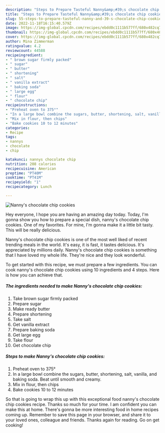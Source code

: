 ```yaml
---
description: "Steps to Prepare Tasteful Nanny&amp;#39;s chocolate chip cookies"
title: "Steps to Prepare Tasteful Nanny&amp;#39;s chocolate chip cookies"
slug: 55-steps-to-prepare-tasteful-nanny-and-39-s-chocolate-chip-cookies
date: 2022-11-18T16:15:40.579Z
image: https://img-global.cpcdn.com/recipes/ebdd0c1111b577ff/680x482cq70/nannys-chocolate-chip-cookies-recipe-main-photo.jpg
thumbnail: https://img-global.cpcdn.com/recipes/ebdd0c1111b577ff/680x482cq70/nannys-chocolate-chip-cookies-recipe-main-photo.jpg
cover: https://img-global.cpcdn.com/recipes/ebdd0c1111b577ff/680x482cq70/nannys-chocolate-chip-cookies-recipe-main-photo.jpg
author: Mina Zimmerman
ratingvalue: 4.2
reviewcount: 44588
recipeingredient:
- " brown sugar firmly packed"
- " sugar"
- " butter"
- " shortening"
- " salt"
- " vanilla extract"
- " baking soda"
- " large egg"
- " flour"
- " chocolate chip"
recipeinstructions:
- "Preheat oven to 375°"
- "In a large bowl combine the sugars, butter, shortening, salt, vanilla, and baking soda. Beat until smooth and creamy."
- "Mix in flour, then chips"
- "Bake cookies 10 to 12 minutes"
categories:
- Recipe
tags:
- nannys
- chocolate
- chip

katakunci: nannys chocolate chip 
nutrition: 208 calories
recipecuisine: American
preptime: "PT40M"
cooktime: "PT41M"
recipeyield: "1"
recipecategory: Lunch

---
```



![Nanny&#39;s chocolate chip cookies](https://img-global.cpcdn.com/recipes/ebdd0c1111b577ff/680x482cq70/nannys-chocolate-chip-cookies-recipe-main-photo.jpg)

Hey everyone, I hope you are having an amazing day today. Today, I'm gonna show you how to prepare a special dish, nanny&#39;s chocolate chip cookies. One of my favorites. For mine, I'm gonna make it a little bit tasty. This will be really delicious.



Nanny&#39;s chocolate chip cookies is one of the most well liked of recent trending meals in the world. It's easy, it is fast, it tastes delicious. It's appreciated by millions daily. Nanny&#39;s chocolate chip cookies is something that I have loved my whole life. They're nice and they look wonderful.


To get started with this recipe, we must prepare a few ingredients. You can cook nanny&#39;s chocolate chip cookies using 10 ingredients and 4 steps. Here is how you can achieve that.

<!--inarticleads1-->

##### The ingredients needed to make Nanny&#39;s chocolate chip cookies:

1. Take  brown sugar firmly packed
1. Prepare  sugar
1. Make ready  butter
1. Prepare  shortening
1. Take  salt
1. Get  vanilla extract
1. Prepare  baking soda
1. Get  large egg
1. Take  flour
1. Get  chocolate chip




<!--inarticleads2-->

##### Steps to make Nanny&#39;s chocolate chip cookies:

1. Preheat oven to 375°
1. In a large bowl combine the sugars, butter, shortening, salt, vanilla, and baking soda. Beat until smooth and creamy.
1. Mix in flour, then chips
1. Bake cookies 10 to 12 minutes




So that is going to wrap this up with this exceptional food nanny&#39;s chocolate chip cookies recipe. Thanks so much for your time. I am confident you can make this at home. There's gonna be more interesting food in home recipes coming up. Remember to save this page in your browser, and share it to your loved ones, colleague and friends. Thanks again for reading. Go on get cooking!
